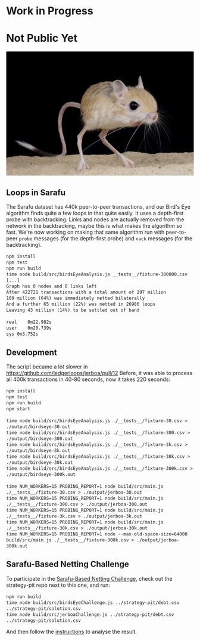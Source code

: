 # Work in Progress
# Not Public Yet

![jerboa](./jerboa.jpg)

## Loops in Sarafu
The Sarafu dataset has 440k peer-to-peer transactions, and our Bird's Eye algorithm finds quite a few loops in that quite easily.
It uses a depth-first probe with backtracking. Links and nodes are actually removed from the network in the backtracking, maybe this is
what makes the algorithm so fast.
We're now working on making that same algorithm run with peer-to-peer `probe` messages (for the depth-first probe) and `nack` messages (for the backtracking).

```
npm install
npm test
npm run build
time node build/src/birdsEyeAnalysis.js __tests__/fixture-300000.csv
[...]
Graph has 0 nodes and 0 links left
After 422721 transactions with a total amount of 297 million
189 million (64%) was immediately netted bilaterally
And a further 65 million (22%) was netted in 26986 loops
Leaving 43 million (14%) to be settled out of band

real	0m22.982s
user	0m20.739s
sys	0m3.752s
```

## Development
The script became a lot slower in https://github.com/ledgerloops/jerboa/pull/12
Before, it was able to process all 400k transactions in 40-80 seconds,
now it takes 220 seconds:

```
npm install
npm test
npm run build
npm start

time node build/src/birdsEyeAnalysis.js ./__tests__/fixture-30.csv > ./output/birdseye-30.out
time node build/src/birdsEyeAnalysis.js ./__tests__/fixture-300.csv > ./output/birdseye-300.out
time node build/src/birdsEyeAnalysis.js ./__tests__/fixture-3k.csv > ./output/birdseye-3k.out
time node build/src/birdsEyeAnalysis.js ./__tests__/fixture-30k.csv > ./output/birdseye-30k.out
time node build/src/birdsEyeAnalysis.js ./__tests__/fixture-300k.csv > ./output/birdseye-300k.out

time NUM_WORKERS=15 PROBING_REPORT=1 node build/src/main.js ./__tests__/fixture-30.csv > ./output/jerboa-30.out
time NUM_WORKERS=15 PROBING_REPORT=1 node build/src/main.js ./__tests__/fixture-300.csv > ./output/jerboa-300.out
time NUM_WORKERS=15 PROBING_REPORT=1 node build/src/main.js ./__tests__/fixture-3k.csv > ./output/jerboa-3k.out
time NUM_WORKERS=15 PROBING_REPORT=1 node build/src/main.js ./__tests__/fixture-30k.csv > ./output/jerboa-30k.out
time NUM_WORKERS=15 PROBING_REPORT=1 node --max-old-space-size=64000 build/src/main.js ./__tests__/fixture-300k.csv > ./output/jerboa-300k.out
```


## Sarafu-Based Netting Challenge
To participate in the [Sarafu-Based Netting Challenge](https://github.com/ledgerloops/strategy-pit/pull/41), check out the strategy-pit repo next to this one,
and run:
```
npm run build
time node build/src/birdsEyeChallenge.js ../strategy-pit/debt.csv ../strategy-pit/solution.csv
time node build/src/jerboaChallenge.js ../strategy-pit/debt.csv ../strategy-pit/solution.csv
```
And then follow the [instructions](https://github.com/ledgerloops/strategy-pit/tree/sarafu-netting-challenge?tab=readme-ov-file#solution-analysis) to analyse the result.